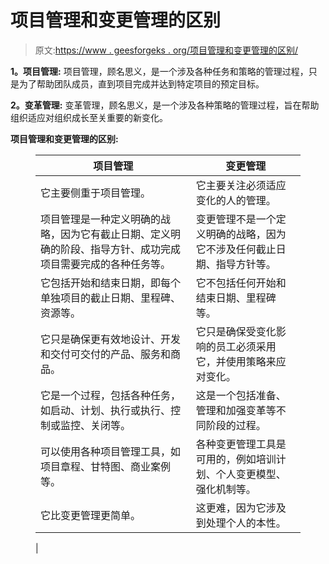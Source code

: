 # 项目管理和变更管理的区别

> 原文:[https://www . geesforgeks . org/项目管理和变更管理的区别/](https://www.geeksforgeeks.org/difference-between-project-management-and-change-management/)

**1。项目管理:**
项目管理，顾名思义，是一个涉及各种任务和策略的管理过程，只是为了帮助团队成员，直到项目完成并达到特定项目的预定目标。

**2。变革管理:**
变革管理，顾名思义，是一个涉及各种策略的管理过程，旨在帮助组织适应对组织成长至关重要的新变化。

**项目管理和变更管理的区别:**

<figure class="table">

| 项目管理 | 变更管理 |
| --- | --- |
| 它主要侧重于项目管理。 | 它主要关注必须适应变化的人的管理。 |
| 项目管理是一种定义明确的战略，因为它有截止日期、定义明确的阶段、指导方针、成功完成项目需要完成的各种任务等。 | 变更管理不是一个定义明确的战略，因为它不涉及任何截止日期、指导方针等。 |
| 它包括开始和结束日期，即每个单独项目的截止日期、里程碑、资源等。 | 它不包括任何开始和结束日期、里程碑等。 |
| 它只是确保更有效地设计、开发和交付可交付的产品、服务和商品。 | 它只是确保受变化影响的员工必须采用它，并使用策略来应对变化。 |
| 它是一个过程，包括各种任务，如启动、计划、执行或执行、控制或监控、关闭等。 | 这是一个包括准备、管理和加强变革等不同阶段的过程。 |
| 可以使用各种项目管理工具，如项目章程、甘特图、商业案例等。 | 各种变更管理工具是可用的，例如培训计划、个人变更模型、强化机制等。 |
| 它比变更管理更简单。 | 这更难，因为它涉及到处理个人的本性。
 |

</figure>
